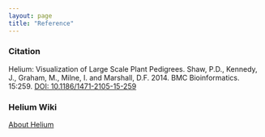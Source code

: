 ```yaml
---
layout: page
title: "Reference"
---
```


### Citation
Helium: Visualization of Large Scale Plant Pedigrees.
Shaw, P.D., Kennedy, J., Graham, M., Milne, I. and Marshall, D.F. 2014.
BMC Bioinformatics. 15:259. [DOI: 10.1186/1471-2105-15-259](https://bmcbioinformatics.biomedcentral.com/articles/10.1186/1471-2105-15-259)


### Helium Wiki
[About Helium](https://github.com/cardinalb/helium-docs/wiki)
